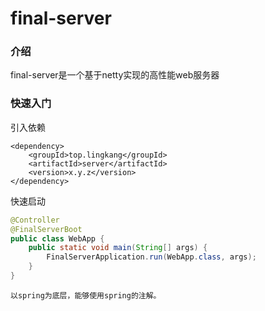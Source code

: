 # final-server

### 介绍
final-server是一个基于netty实现的高性能web服务器

### 快速入门

引入依赖
```
<dependency>
    <groupId>top.lingkang</groupId>
    <artifactId>server</artifactId>
    <version>x.y.z</version>
</dependency>
```

快速启动
```java
@Controller
@FinalServerBoot
public class WebApp {
    public static void main(String[] args) {
        FinalServerApplication.run(WebApp.class, args);
    }
}
```
`以spring为底层，能够使用spring的注解。`
